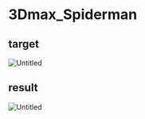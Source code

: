# 3Dmax_Spiderman

## target

![Untitled](https://github.com/wlehd12/3Dmax_Spiderman/assets/125344095/63dbf1ca-016c-4a47-a51f-9b3dadb2d7d0)


## result

![Untitled](https://github.com/wlehd12/3Dmax_Spiderman/assets/125344095/f7acef98-31cf-438b-8371-3b0cb078c053)

